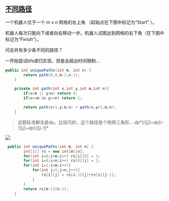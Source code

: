 ## [不同路径](https://leetcode-cn.com/problems/unique-paths/)

一个机器人位于一个 m x n 网格的左上角 （起始点在下图中标记为“Start” ）。

机器人每次只能向下或者向右移动一步。机器人试图达到网格的右下角（在下图中标记为“Finish”）。

问总共有多少条不同的路径？



一开始尝试bfs递归实现，但是会超出时间限制...

```java
public int uniquePaths(int m, int n) {
        return path(0,0,m-1,n-1);
    }

    private int path(int x,int y,int m,int n){
        if(x>m || y>n) return 0;
        if(x==m && y==n) return 1;

        return path(x+1,y,m,n) + path(x,y+1,m,n);
    }
```

>这题标准解法是dp，比较巧妙，这个路径是个杨辉三角形... dp*[*i*][*j*]*=dp*[*i-1*][*j*]*+dp*[*i*][*j-1*]*

![](https://s1.ax1x.com/2020/05/23/YjyvUf.png)

```java
 public int uniquePaths(int m, int n) {
        int[][] rs = new int[m][n];
        for(int i=0;i<m;i++) rs[i][0] = 1;
        for(int i=0;i<n;i++) rs[0][i] = 1;
        for(int i=1;i<m;i++){
            for(int j=1;j<n;j++){
                rs[i][j] = rs[i-1][j]+rs[i][j-1];
            }
        }
        return rs[m-1][n-1];
    }
```



